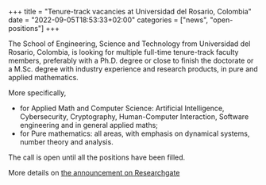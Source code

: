+++
title = "Tenure-track vacancies at Universidad del Rosario, Colombia"
date = "2022-09-05T18:53:33+02:00"
categories = ["news", "open-positions"]
+++

The School of Engineering, Science and Technology from Universidad del Rosario, Colombia, is looking for multiple full-time tenure-track faculty members, preferably with a Ph.D. degree or close to finish the doctorate or a M.Sc. degree with industry experience and research products, in pure and applied mathematics.

More specifically,
- for Applied Math and Computer Science: Artificial Intelligence, Cybersecurity, Cryptography, Human-Computer Interaction, Software engineering and in general applied maths;
- for Pure mathematics: all areas, with emphasis on dynamical systems, number theory and analysis.

The call is open until all the positions have been filled.

More details on [the announcement on Researchgate](https://www.researchgate.net/job/977846_Assitant_Professor_Applied_Maths_and_Computer_Science_OR_Industrial_Engineering)

